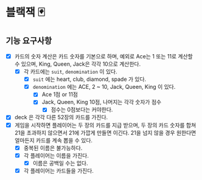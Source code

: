 # 블랙잭 🃏

## 기능 요구사항

- [x] 카드의 숫자 계산은 카드 숫자를 기본으로 하며, 예외로 Ace는 1 또는 11로 계산할 수 있으며, King, Queen, Jack은 각각 10으로 계산한다.
  - [x] 각 카드에는 `suit`, `denomination` 이 있다. 
    - [x] `suit` 에는 heart, club, diamond, spade 가 있다.
    - [x] `denomination` 에는 ACE, 2 ~ 10, Jack, Queen, King 이 있다.
        - [x] Ace 1점 or 11점
        - [x] Jack, Queen, King 10점, 나머지는 각각 숫자가 점수
          - [x] 점수는 0점보다는 커야한다. 
- [x] deck 은 각각 다른 52장의 카드를 가진다.
- [x] 게임을 시작하면 플레이어는 두 장의 카드를 지급 받으며, 두 장의 카드 숫자를 합쳐 21을 초과하지 않으면서 21에 가깝게 만들면 이긴다. 21을 넘지 않을 경우 원한다면 얼마든지 카드를 계속 뽑을 수 있다.
  - [X] 중복된 이름은 불가능하다.
  - [x] 각 플레이어는 이름을 가진다.
    - [x] 이름은 공백일 수는 없다.
  - [x] 각 플레이어는 카드들을 가진다.
